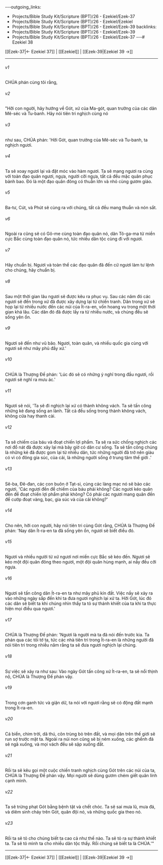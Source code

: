 ---outgoing_links:
  - Projects/Bible Study Kit/Scripture (BPT)/26 - Ezekiel/Ezek-37
  - Projects/Bible Study Kit/Scripture (BPT)/26 - Ezekiel/Ezekiel
  - Projects/Bible Study Kit/Scripture (BPT)/26 - Ezekiel/Ezek-39
backlinks:
  - Projects/Bible Study Kit/Scripture (BPT)/26 - Ezekiel/Ezek-39
  - Projects/Bible Study Kit/Scripture (BPT)/26 - Ezekiel/Ezek-37
---# Ezekiel 38

[[Ezek-37|← Ezekiel 37]] | [[Ezekiel]] | [[Ezek-39|Ezekiel 39 →]]
***



###### v1 
CHÚA phán cùng tôi rằng, 

###### v2 
"Hỡi con người, hãy hướng về Gót, xứ của Ma-gót, quan trưởng của các dân Mê-séc và Tu-banh. Hãy nói tiên tri nghịch cùng nó 

###### v3 
như sau, CHÚA phán: 'Hỡi Gót, quan trưởng của Mê-séc và Tu-banh, ta nghịch ngươi. 

###### v4 
Ta sẽ xoay ngươi lại và đặt móc vào hàm ngươi. Ta sẽ mang ngươi ra cùng với toàn đạo quân ngươi, ngựa, người cỡi ngựa, tất cả đều mặc quân phục bảnh bao. Đó là một đạo quân đông có thuẫn lớn và nhỏ cùng gươm giáo. 

###### v5 
Ba-tư, Cút, và Phút sẽ cùng ra với chúng, tất cả đều mang thuẫn và nón sắt. 

###### v6 
Ngoài ra cũng sẽ có Gô-me cùng toàn đạo quân nó, dân Tô-ga-ma từ miền cực Bắc cùng toàn đạo quân nó, tức nhiều dân tộc cùng đi với ngươi. 

###### v7 
Hãy chuẩn bị. Ngươi và toàn thể các đạo quân đã đến cử ngươi làm tư lệnh cho chúng, hãy chuẩn bị. 

###### v8 
Sau một thời gian lâu ngươi sẽ được kêu ra phục vụ. Sau các năm đó các ngươi sẽ đến trong xứ đã được xây dựng lại từ chiến tranh. Dân trong xứ sẽ họp lại từ nhiều nước đến các núi của Ít-ra-en, vốn hoang vu trong một thời gian khá lâu. Các dân đó đã được lấy ra từ nhiều nước, và chúng đều sẽ sống yên ổn. 

###### v9 
Ngươi sẽ đến như vũ bão. Ngươi, toàn quân, và nhiều quốc gia cùng với ngươi sẽ như mây phủ đầy xứ.' 

###### v10 
CHÚA là Thượng Đế phán: 'Lúc đó sẽ có những ý nghĩ trong đầu ngươi, rồi ngươi sẽ nghĩ ra mưu ác.' 

###### v11 
Ngươi sẽ nói, 'Ta sẽ đi nghịch lại xứ có thành không vách. Ta sẽ tấn công những kẻ đang sống an lành. Tất cả đều sống trong thành không vách, không cửa hay thanh cài. 

###### v12 
Ta sẽ chiếm của báu và đoạt chiến lợi phẩm. Ta sẽ ra sức chống nghịch các nơi đổ nát đã được xây lại mà bây giờ có dân cư sống. Ta sẽ tấn công chúng là những kẻ đã được gom lại từ nhiều dân, tức những người đã trở nên giàu có vì có đông gia súc, của cải, là những người sống ở trung tâm thế giới .' 

###### v13 
Sê-ba, Đê-đan, các con buôn ở Tạt-si, cùng các làng mạc nó sẽ bảo các ngươi, 'Các ngươi đến để chiếm của báu phải không? Các ngươi kéo quân đến để đoạt chiến lợi phẩm phải không? Có phải các ngươi mang quân đến để cướp đoạt vàng, bạc, gia súc và của cải không?' 

###### v14 
Cho nên, hỡi con người, hãy nói tiên tri cùng Gót rằng, CHÚA là Thượng Đế phán: 'Nay dân Ít-ra-en ta đã sống yên ổn, ngươi sẽ biết điều đó. 

###### v15 
Ngươi và nhiều người từ xứ ngươi nơi miền cực Bắc sẽ kéo đến. Ngươi sẽ kéo một đội quân đông theo ngươi, một đội quân hùng mạnh, ai nấy đều cỡi ngựa. 

###### v16 
Ngươi sẽ tấn công dân Ít-ra-en ta như mây phủ kín đất. Việc nầy sẽ xảy ra vào những ngày sắp đến khi ta đưa ngươi nghịch lại xứ ta. Hỡi Gót, lúc đó các dân sẽ biết ta khi chúng nhìn thấy ta tỏ sự thánh khiết của ta khi ta thực hiện mọi điều qua ngươi.' 

###### v17 
CHÚA là Thượng Đế phán: 'Ngươi là người mà ta đã nói đến trước kia. Ta phán qua các tôi tớ ta, tức các nhà tiên tri trong Ít-ra-en là những người đã nói tiên tri trong nhiều năm rằng ta sẽ đưa ngươi nghịch lại chúng. 

###### v18 
Sự việc sẽ xảy ra như sau: Vào ngày Gót tấn công xứ Ít-ra-en, ta sẽ nổi thịnh nộ, CHÚA là Thượng Đế phán vậy. 

###### v19 
Trong cơn ganh tức và giận dữ, ta nói với ngươi rằng sẽ có động đất mạnh trong Ít-ra-en. 

###### v20 
Cá biển, chim trời, dã thú, côn trùng bò trên đất, và mọi dân trên thế giới sẽ run sợ trước mặt ta. Ngoài ra núi non cũng sẽ bị ném xuống, các ghềnh đá sẽ ngã xuống, và mọi vách đều sẽ sập xuống đất. 

###### v21 
Rồi ta sẽ kêu gọi một cuộc chiến tranh nghịch cùng Gót trên các núi của ta, CHÚA là Thượng Đế phán vậy. Mọi người sẽ dùng gươm chém giết quân lính cạnh mình. 

###### v22 
Ta sẽ trừng phạt Gót bằng bệnh tật và chết chóc. Ta sẽ sai mưa lũ, mưa đá, và diêm sinh cháy trên Gót, quân đội nó, và những quốc gia theo nó. 

###### v23 
Rồi ta sẽ tỏ cho chúng biết ta cao cả như thế nào. Ta sẽ tỏ ra sự thánh khiết ta. Ta sẽ tỏ mình ta cho nhiều dân tộc thấy. Rồi chúng sẽ biết ta là CHÚA.'"

***
[[Ezek-37|← Ezekiel 37]] | [[Ezekiel]] | [[Ezek-39|Ezekiel 39 →]]
